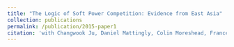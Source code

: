 ```yaml
---
title: "The Logic of Soft Power Competition: Evidence from East Asia"
collection: publications
permalink: /publication/2015-paper1
citation: 'with Changwook Ju, Daniel Mattingly, Colin Moreshead, Frances McCall Rosenbluth, and Seiki Tanaka'
---
```

